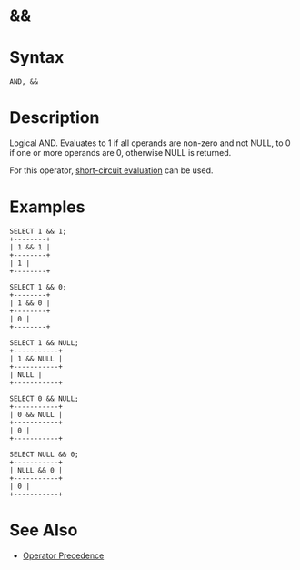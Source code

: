 # &&

#

# Syntax

```
AND, &&
```

#

# Description

Logical AND. Evaluates to 1 if all operands are non-zero and not NULL,
to 0 if one or more operands are 0, otherwise NULL is returned.

For this operator, [short-circuit evaluation](../operator-precedence.md#short-circuit-evaluation) can be used.

#

# Examples

```
SELECT 1 && 1;
+--------+
| 1 && 1 |
+--------+
| 1 |
+--------+

SELECT 1 && 0;
+--------+
| 1 && 0 |
+--------+
| 0 |
+--------+

SELECT 1 && NULL;
+-----------+
| 1 && NULL |
+-----------+
| NULL |
+-----------+

SELECT 0 && NULL;
+-----------+
| 0 && NULL |
+-----------+
| 0 |
+-----------+

SELECT NULL && 0;
+-----------+
| NULL && 0 |
+-----------+
| 0 |
+-----------+
```

#

# See Also

* [Operator Precedence](../operator-precedence.md)